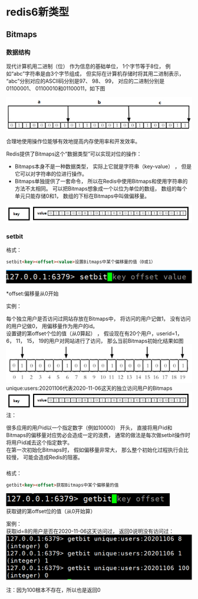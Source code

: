 
# redis6新类型

## Bitmaps

### 数据结构
现代计算机用二进制（位） 作为信息的基础单位， 1个字节等于8位， 例如“abc”字符串是由3个字节组成， 但实际在计算机存储时将其用二进制表示， “abc”分别对应的ASCII码分别是97、 98、 99， 对应的二进制分别是01100001、 01100010和01100011，如下图

 ![bitmaps简介][5]
 
合理地使用操作位能够有效地提高内存使用率和开发效率。

Redis提供了Bitmaps这个“数据类型”可以实现对位的操作：
	
- Bitmaps本身不是一种数据类型， 实际上它就是字符串（key-value） ， 但是它可以对字符串的位进行操作。
- Bitmaps单独提供了一套命令， 所以在Redis中使用Bitmaps和使用字符串的方法不太相同。 可以把Bitmaps想象成一个以位为单位的数组， 数组的每个单元只能存储0和1， 数组的下标在Bitmaps中叫做偏移量。
 
 ![bitmaps简介][6]
 

### setbit

格式：

```html
setbit<key><offset><value>设置Bitmaps中某个偏移量的值（0或1）
```
 ![bitmaps的setbit][7]
 
 *offset:偏移量从0开始

实例：

每个独立用户是否访问过网站存放在Bitmaps中， 将访问的用户记做1， 没有访问的用户记做0， 用偏移量作为用户的id。  
设置键的第offset个位的值（从0算起） ， 假设现在有20个用户，userid=1， 6， 11， 15， 19的用户对网站进行了访问， 那么当前Bitmaps初始化结果如图
 ![bitmaps的setbit][8]
unique:users:20201106代表2020-11-06这天的独立访问用户的Bitmaps  
  ![bitmaps的setbit][6]
 注：
 
 很多应用的用户id以一个指定数字（例如10000） 开头， 直接将用户id和Bitmaps的偏移量对应势必会造成一定的浪费， 通常的做法是每次做setbit操作时将用户id减去这个指定数字。  
 在第一次初始化Bitmaps时， 假如偏移量非常大， 那么整个初始化过程执行会比较慢， 可能会造成Redis的阻塞。  

### 

格式：

```html
getbit<key><offset>获取Bitmaps中某个偏移量的值
```

![getbit格式][10]  
获取键的第offset位的值（从0开始算）

案例：  
获取id=8的用户是否在2020-11-06这天访问过， 返回0说明没有访问过：
  ![getbit使用][11]  

注：因为100根本不存在，所以也是返回0  


  [5]: /images/redis/structure05.png
  [6]: /images/redis/structure06.png
  [7]: /images/redis/structure07.png
  [8]: /images/redis/structure08.png
  [9]: /images/redis/structure09.png
  [10]: /images/redis/structure10.png
  [11]: /images/redis/structure11.png
